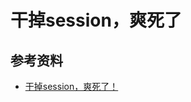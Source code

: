 # 干掉session，爽死了









## 参考资料

- [干掉session，爽死了！](https://mp.weixin.qq.com/s/vGhfOhBqHPcEdKq037FAog)
